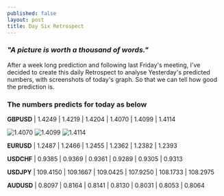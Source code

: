 ```yaml
---
published: false
layout: post
title: Day Six Retrospect
---
```

### _"A picture is worth a thousand of words."_

After a week long prediction and following last Friday's meeting, I've decided to create this daily Retrospect to analyse Yesterday's predicted numbers, with screenshots of today's graph. So that we can tell how good the prediction is.

### The numbers predicts for today as below
**GBPUSD** | 1.4249 | 1.4219 | 1.4204 | 1.4070 | 1.4099 | 1.4114

![1.4070]({{site.baseurl}}/images/1.4070.png)
![1.4099]({{site.baseurl}}/images/1.4099.png)
![1.4114]({{site.baseurl}}/images/1.4114.png)

**EURUSD** | 1.2487 | 1.2466 | 1.2455 | 1.2362 | 1.2382 | 1.2393 


**USDCHF** | 0.9385 | 0.9369 | 0.9361 | 0.9289 | 0.9305 | 0.9313 

**USDJPY** | 109.4150 | 109.1667 | 109.0425 | 107.9250 | 108.1733 | 108.2975 

**AUDUSD** | 0.8097 | 0.8164 | 0.8141 | 0.8130 | 0.8031 | 0.8053 | 0.8064